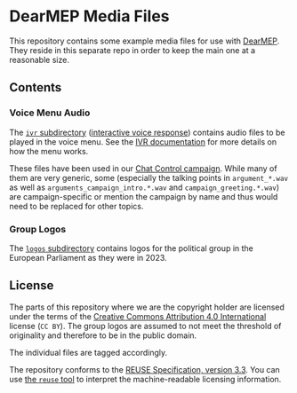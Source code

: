 <!--
SPDX-FileCopyrightText: © 2024 Tim Weber

SPDX-License-Identifier: CC-BY-4.0
-->

# DearMEP Media Files

This repository contains some example media files for use with [DearMEP](https://github.com/AKVorrat/dearmep).
They reside in this separate repo in order to keep the main one at a reasonable size.


## Contents

### Voice Menu Audio

The [`ivr` subdirectory](ivr) ([interactive voice response](https://en.wikipedia.org/wiki/Interactive_voice_response)) contains audio files to be played in the voice menu.
See the [IVR documentation](https://github.com/AKVorrat/dearmep/blob/main/doc/ivr.md) for more details on how the menu works.

These files have been used in our [Chat Control campaign](https://dearmep.eu/showcase/chatcontrol/).
While many of them are very generic, some (especially the talking points in `argument_*.wav` as well as `arguments_campaign_intro.*.wav` and `campaign_greeting.*.wav`) are campaign-specific or mention the campaign by name and thus would need to be replaced for other topics.

### Group Logos

The [`logos` subdirectory](logos) contains logos for the political group in the European Parliament as they were in 2023.


## License

The parts of this repository where we are the copyright holder are licensed under the terms of the [Creative Commons Attribution 4.0 International](https://creativecommons.org/licenses/by/4.0/) license (`CC BY`).
The group logos are assumed to not meet the threshold of originality and therefore to be in the public domain.

The individual files are tagged accordingly.

The repository conforms to the [REUSE Specification, version 3.3](https://reuse.software/spec-3.3/).
You can use [the `reuse` tool](https://github.com/fsfe/reuse-tool) to interpret the machine-readable licensing information.
